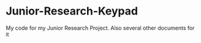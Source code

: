 # Junior-Research-Keypad
My code for my Junior Research Project. 
Also several other documents for it
